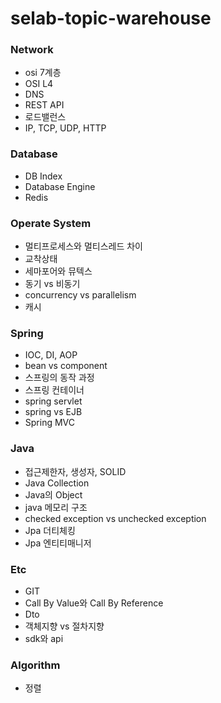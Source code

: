 # selab-topic-warehouse

### Network
- osi 7계층
- OSI L4		
- DNS	
- REST API
- 로드밸런스
- IP, TCP, UDP, HTTP	

### Database
- DB Index	
- Database Engine	
- Redis		

### Operate System
- 멀티프로세스와 멀티스레드 차이	
- 교착상태	
- 세마포어와 뮤텍스
- 동기 vs 비동기	
- concurrency vs parallelism		
- 캐시	

### Spring
- IOC, DI, AOP	
- bean vs component	
- 스프링의 동작 과정	
- 스프링 컨테이너		
- spring servlet	
- spring vs EJB		
- Spring MVC	

### Java
- 접근제한자, 생성자, SOLID	
- Java Collection	
- Java의 Object
- java 메모리 구조		
- checked exception vs unchecked exception	
- Jpa 더티체킹		
- Jpa 엔티티매니저		

### Etc
- GIT	
- Call By Value와 Call By Reference
- Dto	
- 객체지향 vs 절차지향	
- sdk와 api		

### Algorithm
- 정렬	

